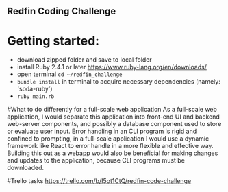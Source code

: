 ## Redfin Coding Challenge

# Getting started:
  - download zipped folder and save to local folder
  - install Ruby 2.4.1 or later https://www.ruby-lang.org/en/downloads/
  - open terminal `cd ~/redfin_challenge`
  - `bundle install` in terminal to acquire necessary dependencies (namely: 'soda-ruby')
  - `ruby main.rb`

#What to do differently for a full-scale web application
  As a full-scale web application, I would separate this application into front-end UI and backend web-server components, and possibly a database component used to store or evaluate user input. Error handling in an CLI program is rigid and confined to prompting, in a full-scale application I would use a dynamic framework like React to error handle in a more flexible and effective way. Building this out as a webapp would also be beneficial for making changes and updates to the application, because CLI programs must be downloaded.

#Trello tasks
  https://trello.com/b/I5ot1CtQ/redfin-code-challenge
